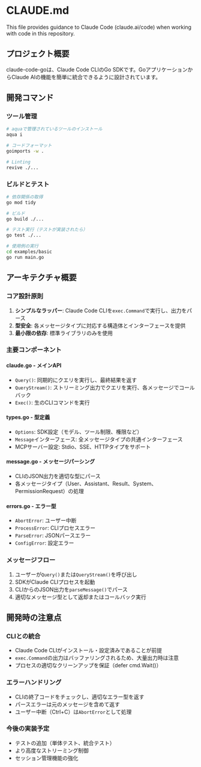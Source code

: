 # CLAUDE.md

This file provides guidance to Claude Code (claude.ai/code) when working with code in this repository.

## プロジェクト概要

claude-code-goは、Claude Code CLIのGo SDKです。GoアプリケーションからClaude AIの機能を簡単に統合できるように設計されています。

## 開発コマンド

### ツール管理
```bash
# aquaで管理されているツールのインストール
aqua i

# コードフォーマット
goimports -w .

# Linting
revive ./...
```

### ビルドとテスト
```bash
# 依存関係の取得
go mod tidy

# ビルド
go build ./...

# テスト実行（テストが実装されたら）
go test ./...

# 使用例の実行
cd examples/basic
go run main.go
```

## アーキテクチャ概要

### コア設計原則
1. **シンプルなラッパー**: Claude Code CLIを`exec.Command`で実行し、出力をパース
2. **型安全**: 各メッセージタイプに対応する構造体とインターフェースを提供
3. **最小限の依存**: 標準ライブラリのみを使用

### 主要コンポーネント

#### claude.go - メインAPI
- `Query()`: 同期的にクエリを実行し、最終結果を返す
- `QueryStream()`: ストリーミング出力でクエリを実行、各メッセージでコールバック
- `Exec()`: 生のCLIコマンドを実行

#### types.go - 型定義
- `Options`: SDK設定（モデル、ツール制限、権限など）
- `Message`インターフェース: 全メッセージタイプの共通インターフェース
- MCPサーバー設定: Stdio、SSE、HTTPタイプをサポート

#### message.go - メッセージパーシング
- CLIのJSON出力を適切な型にパース
- 各メッセージタイプ（User、Assistant、Result、System、PermissionRequest）の処理

#### errors.go - エラー型
- `AbortError`: ユーザー中断
- `ProcessError`: CLIプロセスエラー
- `ParseError`: JSONパースエラー
- `ConfigError`: 設定エラー

### メッセージフロー
1. ユーザーが`Query()`または`QueryStream()`を呼び出し
2. SDKがClaude CLIプロセスを起動
3. CLIからのJSON出力を`parseMessage()`でパース
4. 適切なメッセージ型として返却またはコールバック実行

## 開発時の注意点

### CLIとの統合
- Claude Code CLIがインストール・設定済みであることが前提
- `exec.Command`の出力はバッファリングされるため、大量出力時は注意
- プロセスの適切なクリーンアップを保証（defer cmd.Wait()）

### エラーハンドリング
- CLIの終了コードをチェックし、適切なエラー型を返す
- パースエラーは元のメッセージを含めて返す
- ユーザー中断（Ctrl+C）は`AbortError`として処理

### 今後の実装予定
- テストの追加（単体テスト、統合テスト）
- より高度なストリーミング制御
- セッション管理機能の強化
